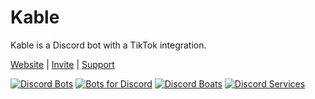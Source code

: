 # Kable
Kable is a Discord bot with a TikTok integration.

[Website](https://kable.bot) | [Invite](https://kable.bot/invite) | [Support](https://kable.bot/support)

[![Discord Bots](https://top.gg/api/widget/699844962057060393.svg)](https://top.gg/bot/699844962057060393)
[![Bots for Discord](https://discords.com/bots/api/bot/699844962057060393/widget)](https://discords.com/bots/bots/699844962057060393)
[![Discord Boats](https://discord.boats/api/widget/699844962057060393)](https://discord.boats/bot/699844962057060393)
[![Discord Services](https://discordservices.net/bot/699844962057060393/widget.svg)](https://discordservices.net/bot/699844962057060393)
